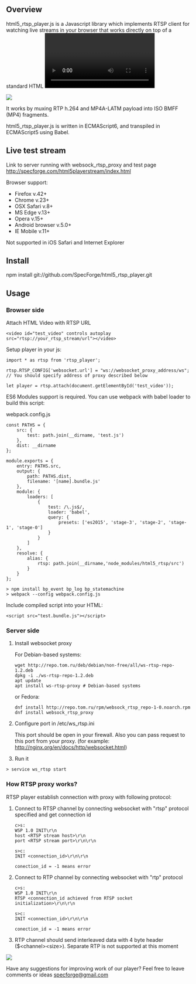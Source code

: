 ## Overview

html5_rtsp_player.js is a Javascript library which implements RTSP client for watching live streams in your browser 
that works directly on top of a standard HTML <video> element. 
It requires support of HTML5 Video with Media Sources Extensions for playback. Also player relies on server-side websocket 
proxy for retransmitting RTSP streams to browser.

![](http://www.specforge.com/images/html5_rtsp_player/html5_player.png)
      
It works by muxing RTP h.264 and MP4A-LATM payload into ISO BMFF (MP4) fragments. 

html5_rtsp_player.js is written in ECMAScript6, and transpiled in ECMAScript5 using Babel.

## Live test stream

Link to server running with websock_rtsp_proxy and test page http://specforge.com/html5playerstream/index.html

Browser support: 

* Firefox v.42+
* Chrome v.23+
* OSX Safari v.8+
* MS Edge v.13+
* Opera v.15+
* Android browser v.5.0+
* IE Mobile v.11+

Not supported in iOS Safari and Internet Explorer

## Install

npm install git://github.com/SpecForge/html5_rtsp_player.git

## Usage

### Browser side

Attach HTML Video with RTSP URL
```
<video id="test_video" controls autoplay src="rtsp://your_rtsp_stream/url"></video>
```

Setup player in your js:

```
import * as rtsp from 'rtsp_player';

rtsp.RTSP_CONFIG['websocket.url'] = "ws://websocket_proxy_address/ws"; // You should specify address of proxy described below

let player = rtsp.attach(document.getElementById('test_video'));
```

ES6 Modules support is required. You can use webpack with babel loader to build this script:

webpack.config.js
```
const PATHS = {
    src: {
        test: path.join(__dirname, 'test.js')
    },
    dist: __dirname
};

module.exports = {
    entry: PATHS.src,
    output: {
        path: PATHS.dist,
        filename: '[name].bundle.js'
    },
    module: {
        loaders: [
            {
                test: /\.js$/,
                loader: 'babel',
                query: {
                    presets: ['es2015', 'stage-3', 'stage-2', 'stage-1', 'stage-0']
                }
            }
        ]
    },
    resolve: {
        alias: {
            rtsp: path.join(__dirname,'node_modules/html5_rtsp/src')
        }
    }
};
```


```
> npm install bp_event bp_log bp_statemachine
> webpack --config webpack.config.js
```

Include compiled script into your HTML:

```
<script src="test.bundle.js"></script>
```

### Server side

1. Install websocket proxy

    For Debian-based systems:
        
    ```
    wget http://repo.tom.ru/deb/debian/non-free/all/ws-rtsp-repo-1.2.deb 
    dpkg -i ./ws-rtsp-repo-1.2.deb 
    apt update
    apt install ws-rtsp-proxy # Debian-based systems
    ```

    or Fedora:
    
    ```
    dnf install http://repo.tom.ru/rpm/websock_rtsp_repo-1-0.noarch.rpm
    dnf install websock_rtsp_proxy
    ```

2. Configure port in /etc/ws_rtsp.ini

    This port should be open in your firewall. Also you can pass request to this port from your proxy. (for example: http://nginx.org/en/docs/http/websocket.html) 

3. Run it

```
> service ws_rtsp start
```


### How RTSP proxy works?

RTSP player establish connection with proxy with following protocol:

1. Connect to RTSP channel by connecting websocket with "rtsp" protocol specified and get connection id

    ```
    c>s:
    WSP 1.0 INIT\r\n
    host <RTSP stream host>\r\n
    port <RTSP stream port>\r\n\r\n
    
    s>c:
    INIT <connection_id>\r\n\r\n
    
    conection_id = -1 means error
    ```

2. Connect to RTP channel by connecting websocket with "rtp" protocol

    ```
    c>s:
    WSP 1.0 INIT\r\n
    RTSP <connection_id achieved from RTSP socket initialization>\r\n\r\n
    
    s>c:
    INIT <connection_id>\r\n\r\n
    
    conection_id = -1 means error
    ```

3. RTP channel should send interleaved data with 4 byte header ($\<channel\>\<size\>). Separate RTP is not supported at this moment

![](http://www.specforge.com/images/html5_rtsp_player/ws_rtsp_proxy.png)


Have any suggestions for improving work of our player? 
Feel free to leave comments or ideas  specforge@gmail.com